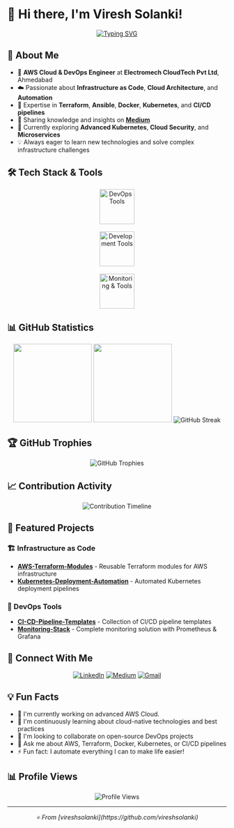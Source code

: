 # 👋 Hi there, I'm Viresh Solanki!

<div align="center">
  
  [![Typing SVG](https://readme-typing-svg.herokuapp.com?font=Fira+Code&weight=600&size=28&pause=1000&color=58A6FF&center=true&vCenter=true&random=false&width=600&lines=AWS+Cloud+%26+DevOps+Engineer;Infrastructure+as+Code+Expert;Automation+Enthusiast;Always+Learning+New+Technologies)](https://git.io/typing-svg)
  
</div>

## 🚀 About Me

- 🔧 **AWS Cloud & DevOps Engineer** at **Electromech CloudTech Pvt Ltd**, Ahmedabad
- ☁️ Passionate about **Infrastructure as Code**, **Cloud Architecture**, and **Automation**
- 🚀 Expertise in **Terraform**, **Ansible**, **Docker**, **Kubernetes**, and **CI/CD pipelines**
- 📝 Sharing knowledge and insights on **[Medium](https://medium.com/@vireshsolanki58)**
- 🌱 Currently exploring **Advanced Kubernetes**, **Cloud Security**, and **Microservices**
- 💡 Always eager to learn new technologies and solve complex infrastructure challenges

## 🛠️ Tech Stack & Tools

<div align="center">
  <img src="https://skillicons.dev/icons?i=aws,terraform,ansible,docker,kubernetes,jenkins" height="80" alt="DevOps Tools" />
  <br><br>
  <img src="https://skillicons.dev/icons?i=python,bash,linux,ubuntu,git,github" height="80" alt="Development Tools" />
  <br><br>
  <img src="https://skillicons.dev/icons?i=prometheus,grafana,nginx,vscode,githubactions" height="80" alt="Monitoring & Tools" />
</div>

## 📊 GitHub Statistics

<div align="center">
  <img height="180em" src="https://github-readme-stats.vercel.app/api?username=vireshsolanki&show_icons=true&theme=tokyonight&include_all_commits=true&count_private=true&hide_border=true"/>
  <img height="180em" src="https://github-readme-stats.vercel.app/api/top-langs/?username=vireshsolanki&layout=compact&langs_count=8&theme=tokyonight&hide_border=true"/>
 <img src="https://github-readme-streak-stats.herokuapp.com/?user=vireshsolanki&theme=tokyonight&hide_border=true&stroke=58A6FF&ring=58A6FF&fire=FF6B6B&currStreakLabel=58A6FF" alt="GitHub Streak"/>
</div>


## 🏆 GitHub Trophies
<div align="center">
  <img src="https://github-profile-trophy.vercel.app/?username=vireshsolanki&theme=tokyonight&no-frame=true&row=1&column=7" alt="GitHub Trophies"/>
</div>

## 📈 Contribution Activity
<div align="center">
  <img src="https://github-profile-summary-cards.vercel.app/api/cards/profile-details?username=vireshsolanki&theme=tokyonight" alt="Contribution Timeline"/>
</div>

## 🌟 Featured Projects

### 🏗️ Infrastructure as Code
- **[AWS-Terraform-Modules](https://github.com/vireshsolanki/aws-terraform-modules)** - Reusable Terraform modules for AWS infrastructure
- **[Kubernetes-Deployment-Automation](https://github.com/vireshsolanki/k8s-automation)** - Automated Kubernetes deployment pipelines

### 🔧 DevOps Tools
- **[CI-CD-Pipeline-Templates](https://github.com/vireshsolanki/cicd-templates)** - Collection of CI/CD pipeline templates
- **[Monitoring-Stack](https://github.com/vireshsolanki/monitoring-stack)** - Complete monitoring solution with Prometheus & Grafana

## 🤝 Connect With Me

<div align="center">
  
  [![LinkedIn](https://img.shields.io/badge/LinkedIn-%230077B5.svg?style=for-the-badge&logo=linkedin&logoColor=white)](https://linkedin.com/in/viresh-solanki)
  [![Medium](https://img.shields.io/badge/Medium-12100E?style=for-the-badge&logo=medium&logoColor=white)](https://medium.com/@vireshsolanki58)
  [![Gmail](https://img.shields.io/badge/Gmail-D14836?style=for-the-badge&logo=gmail&logoColor=white)](mailto:vireshsolanki58@gmail.com)
  
</div>

## 💡 Fun Facts

- 🔭 I'm currently working on advanced AWS Cloud.
- 🌱 I'm continuously learning about cloud-native technologies and best practices
- 👯 I'm looking to collaborate on open-source DevOps projects
- 💬 Ask me about AWS, Terraform, Docker, Kubernetes, or CI/CD pipelines
- ⚡ Fun fact: I automate everything I can to make life easier!

## 📊 Profile Views
<div align="center">
  <img src="https://komarev.com/ghpvc/?username=vireshsolanki&label=Profile%20views&color=0e75b6&style=flat" alt="Profile Views" />
</div>

---
<div align="center">
  <i>⭐️ From [vireshsolanki](https://github.com/vireshsolanki)</i>
</div>
